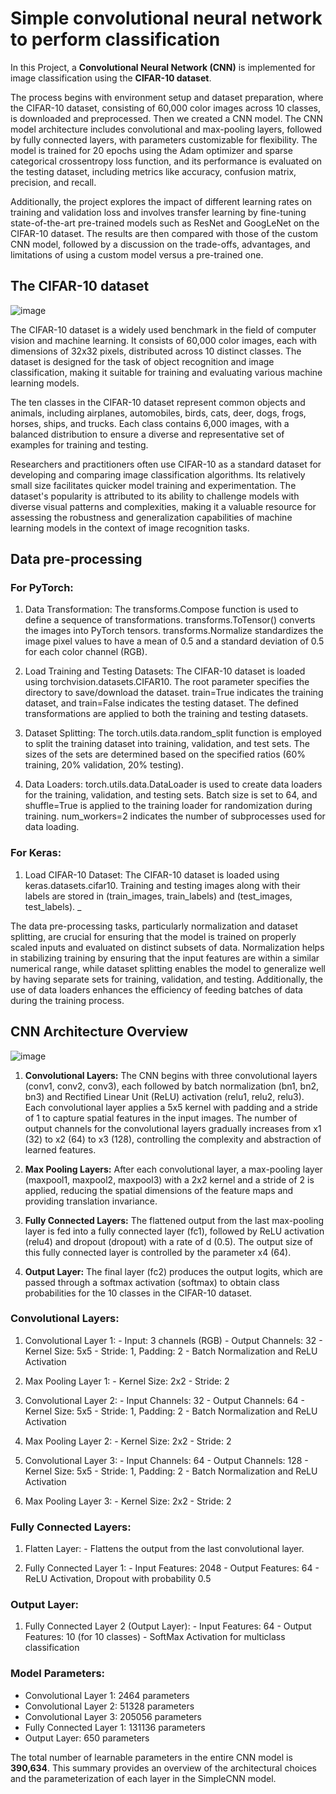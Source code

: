 # Simple convolutional neural network to perform classification

In this Project, a **Convolutional Neural Network (CNN)** is implemented for image classification using the **CIFAR-10 dataset**. 

The process begins with environment setup and dataset preparation, where the CIFAR-10 dataset, consisting of 60,000 color images across 10 classes, is downloaded and preprocessed. 
Then we created a CNN model. The CNN model architecture includes convolutional and max-pooling layers, followed by fully connected layers, with parameters customizable for flexibility. 
The model is trained for 20 epochs using the Adam optimizer and sparse categorical crossentropy loss function, and its performance is evaluated on the testing dataset, including metrics like accuracy, confusion matrix, precision, and recall. 

Additionally, the project explores the impact of different learning rates on training and validation loss and involves transfer learning by fine-tuning state-of-the-art pre-trained models such as ResNet and GoogLeNet on the CIFAR-10 dataset. The results are then compared with those of the custom CNN model, followed by a discussion on the trade-offs, advantages, and limitations of using a custom model versus a pre-trained one.

## The CIFAR-10 dataset

![image](https://github.com/Pattern-Recog/Simple-convolutional-neural-network-to-perform-classification/assets/68577937/a74c280f-6613-4462-81ff-539b14ab18ac)


The CIFAR-10 dataset is a widely used benchmark in the field of computer vision and machine learning. It consists of 60,000 color images, each with dimensions of 32x32 pixels, distributed across 10 distinct classes. The dataset is designed for the task of object recognition and image classification, making it suitable for training and evaluating various machine learning models.

The ten classes in the CIFAR-10 dataset represent common objects and animals, including airplanes, automobiles, birds, cats, deer, dogs, frogs, horses, ships, and trucks. Each class contains 6,000 images, with a balanced distribution to ensure a diverse and representative set of examples for training and testing.

Researchers and practitioners often use CIFAR-10 as a standard dataset for developing and comparing image classification algorithms. Its relatively small size facilitates quicker model training and experimentation. The dataset's popularity is attributed to its ability to challenge models with diverse visual patterns and complexities, making it a valuable resource for assessing the robustness and generalization capabilities of machine learning models in the context of image recognition tasks.

## Data pre-processing

### For PyTorch:
1. Data Transformation:
  The transforms.Compose function is used to define a sequence of transformations.
  transforms.ToTensor() converts the images into PyTorch tensors.
  transforms.Normalize standardizes the image pixel values to have a mean of 0.5 and a standard deviation of 0.5 for each color channel (RGB).

2. Load Training and Testing Datasets:
  The CIFAR-10 dataset is loaded using torchvision.datasets.CIFAR10.
  The root parameter specifies the directory to save/download the dataset.
  train=True indicates the training dataset, and train=False indicates the testing dataset.
  The defined transformations are applied to both the training and testing datasets.

3. Dataset Splitting:
  The torch.utils.data.random_split function is employed to split the training dataset into training, validation, and test sets.
  The sizes of the sets are determined based on the specified ratios (60% training, 20% validation, 20% testing).

5. Data Loaders:
  torch.utils.data.DataLoader is used to create data loaders for the training, validation, and testing sets.
  Batch size is set to 64, and shuffle=True is applied to the training loader for randomization during training.
  num_workers=2 indicates the number of subprocesses used for data loading.

### For Keras:

1. Load CIFAR-10 Dataset:
The CIFAR-10 dataset is loaded using keras.datasets.cifar10.
Training and testing images along with their labels are stored in (train_images, train_labels) and (test_images, test_labels).
_

The data pre-processing tasks, particularly normalization and dataset splitting, are crucial for ensuring that the model is trained on properly scaled inputs and evaluated on distinct subsets of data. Normalization helps in stabilizing training by ensuring that the input features are within a similar numerical range, while dataset splitting enables the model to generalize well by having separate sets for training, validation, and testing. Additionally, the use of data loaders enhances the efficiency of feeding batches of data during the training process.

## CNN Architecture Overview
![image](https://github.com/Pattern-Recog/Simple-convolutional-neural-network-to-perform-classification/assets/68577937/61069055-bb59-4e04-bb32-0ed4e42775b3)

1. **Convolutional Layers:**
  The CNN begins with three convolutional layers (conv1, conv2, conv3), each followed by batch normalization (bn1, bn2, bn3) and Rectified Linear Unit (ReLU) activation (relu1, relu2, relu3).
  Each convolutional layer applies a 5x5 kernel with padding and a stride of 1 to capture spatial features in the input images.
  The number of output channels for the convolutional layers gradually increases from x1 (32) to x2 (64) to x3 (128), controlling the complexity and abstraction of learned features.

2. **Max Pooling Layers:**
  After each convolutional layer, a max-pooling layer (maxpool1, maxpool2, maxpool3) with a 2x2 kernel and a stride of 2 is applied, reducing the spatial dimensions of the feature maps and providing translation invariance.

3. **Fully Connected Layers:**
  The flattened output from the last max-pooling layer is fed into a fully connected layer (fc1), followed by ReLU activation (relu4) and dropout (dropout) with a rate of d (0.5).
  The output size of this fully connected layer is controlled by the parameter x4 (64).

4. **Output Layer:**
  The final layer (fc2) produces the output logits, which are passed through a softmax activation (softmax) to obtain class probabilities for the 10 classes in the CIFAR-10 dataset.


### Convolutional Layers:

  1. Convolutional Layer 1:
    - Input: 3 channels (RGB)
    - Output Channels: 32
    - Kernel Size: 5x5
    - Stride: 1, Padding: 2
    - Batch Normalization and ReLU Activation
  
  2. Max Pooling Layer 1:
    - Kernel Size: 2x2
    - Stride: 2
  
  3. Convolutional Layer 2:
    - Input Channels: 32
    - Output Channels: 64
    - Kernel Size: 5x5
    - Stride: 1, Padding: 2
    - Batch Normalization and ReLU Activation
  
  4. Max Pooling Layer 2:
    - Kernel Size: 2x2
    - Stride: 2
  
  5. Convolutional Layer 3:
    - Input Channels: 64
    - Output Channels: 128
    - Kernel Size: 5x5
    - Stride: 1, Padding: 2
    - Batch Normalization and ReLU Activation
  
  6. Max Pooling Layer 3:
    - Kernel Size: 2x2
    - Stride: 2

### Fully Connected Layers:

  1. Flatten Layer:
    - Flattens the output from the last convolutional layer.
  
  2. Fully Connected Layer 1:
    - Input Features: 2048
    - Output Features: 64
    - ReLU Activation, Dropout with probability 0.5

     
### Output Layer:

  1. Fully Connected Layer 2 (Output Layer):
    - Input Features: 64
    - Output Features: 10 (for 10 classes)
    - SoftMax Activation for multiclass classification

### Model Parameters:
- Convolutional Layer 1: 2464 parameters
- Convolutional Layer 2: 51328 parameters
- Convolutional Layer 3: 205056 parameters
- Fully Connected Layer 1: 131136 parameters
- Output Layer: 650 parameters
  
The total number of learnable parameters in the entire CNN model is **390,634**. This summary provides an overview of the architectural choices and the parameterization of each layer in the SimpleCNN model.






